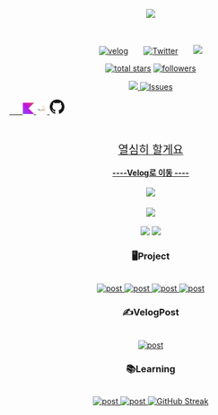 <p align="center">
  <img src="https://github.com/Guri999/Guri999/assets/116724657/b393bf3d-2deb-43c9-920e-dfa0028a2b5c"/>
</p>
<br/>
<!-- Social icons section -->
<p align="center">
  <a href="https://velog.io/@guysang/posts"><img width="32px" alt="velog" title="velog" src="https://velog.velcdn.com/images/hyeongjun/post/5fff0129-f29b-4dfa-b28b-f3af0e11ed4f/image.png"/></a>
  &#8287;&#8287;&#8287;&#8287;&#8287;
  <a href=""><img width="32px" alt="Twitter" title="Twitter" src="https://github.com/Guri999/Guri999/assets/116724657/dd8ebadf-cd94-416a-867f-27f1651d5e6d"/></a>
  &#8287;&#8287;&#8287;&#8287;&#8287;
  <a href="https://discord.com/users/327515167946440705" alt="Discord" title="Dev Pro Tips Discord Server"><img width="32px" src="https://i.imgur.com/OViZO8J.png"/></a>
</p>
<!-- Social badges section -->
<!-- Badges with custom icons - https://github.com/DenverCoder1/custom-icon-badges -->
<!-- View counter - https://github.com/DenverCoder1/Simple-View-Counter -->
<p align="center">
  <a href="[https://github.com/DenverCoder1?tab=repositories&sort=stargazers](https://github.com/Guri999?tab=repositories)">
    <img alt="total stars" title="Total stars on GitHub" src="https://custom-icon-badges.demolab.com/github/stars/Guri999?color=55960c&style=for-the-badge&labelColor=488207&logo=star"/></a>
  <a href="https://github.com/Guri999?tab=followers">
    <img alt="followers" title="Follow me on Github" src="https://custom-icon-badges.demolab.com/github/followers/Guri999?color=236ad3&labelColor=1155ba&style=for-the-badge&logo=person-add&label=Follow&logoColor=white"/></a>

</p>
<p align="center">
  <a href="https://hits.seeyoufarm.com"><img src="https://hits.seeyoufarm.com/api/count/incr/badge.svg?url=https%3A%2F%2Fgithub.com%2FGuri999%2Fhit-counter&count_bg=%233D71C8&title_bg=%23555555&icon=github.svg&icon_color=%23FFFFFF&title=Git&edge_flat=false"/>
  <a href="https://github.com/Guri999/Guri999/issues">
      <img alt="Issues" src="https://img.shields.io/github/issues/Guri999/Guri999?color=8638ff" />





</p>
<p>&nbsp; &nbsp; &nbsp;
  <code><img height="20" alt="kotlin" src="https://raw.githubusercontent.com/github/explore/80688e429a7d4ef2fca1e82350fe8e3517d3494d/topics/kotlin/kotlin.png"></code>
  <code><img  height="20" src="https://raw.githubusercontent.com/github/explore/80688e429a7d4ef2fca1e82350fe8e3517d3494d/topics/mysql/mysql.png"></code>
  <code><img  alt="GitHub" width="26px" src="https://raw.githubusercontent.com/github/explore/78df643247d429f6cc873026c0622819ad797942/topics/github/github.png" /></code>
</p>
  <br />
<p align="center">
  <span style="font-size: 20px"> 열심히 할게요</span>
  <br/>
  <br/>
  <b>----Velog로 이동 ----</b>
   <br/>
   <br/>
  <a href="https://velog.io/@guysang"><img src="https://hits.seeyoufarm.com/api/count/incr/badge.svg?url=https%3A%2F%2Fvelog.io%2F%40guysang%2Fhit-counter&count_bg=%2379C83D&title_bg=%23555555&icon=&icon_color=%23E7E7E7&title=velogs&edge_flat=false"/></a>
  <br/>
  <br/>
  <a href="https://velog.io/@guysang"/>
    <img src="https://github.com/Guri999/Guri999/assets/116724657/73939e64-5368-450b-9618-eb5cbd7de9fb"/>
  </a>
</p>
<p align="center">
  <img src="https://github-readme-stats.vercel.app/api/top-langs/?username=Guri999" height=200px/>
  <img src="https://github-readme-stats.vercel.app/api?username=guri999&theme=github_icons=true" height=200px/>
</p>

<h3 align="center"> 🖥️Project </h3>

<p align="center">
  <br/>
  <a href="https://github.com/nbCamp-24-02-19/CoLink">
    <img alt="post" src="https://github-readme-stats.vercel.app/api/pin/?username=nbCamp-24-02-19&repo=CoLink"/>
  </a>
    <a href="https://github.com/Guri999/PINTube">
    <img alt="post" src="https://github-readme-stats.vercel.app/api/pin/?username=Guri999&repo=PINTube"/>
  </a>
  <a href="https://github.com/nbCampGroup-2-24-01-15/ColorContacts">
    <img alt="post" src="https://github-readme-stats.vercel.app/api/pin/?username=nbCampGroup-2-24-01-15&repo=ColorContacts"/>
  </a>
  <a href="https://github.com/heesoo-park/TeamAssignment3_2">
    <img alt="post" src="https://github-readme-stats.vercel.app/api/pin/?username=heesoo-park&repo=TeamAssignment3_2"/>
  </a>
</p>
<h3 align="center">✍️VelogPost</h3>
<p align="center">
  <br/>
  <a href="https://velog.io/@guysang">
    <img alt="post" src="https://velog-readme-stats.vercel.app/api?name=guysang"/>
  </a>
</p>
<h3 align="center">📚Learning</h3>
<p align="center">
  <br/>
  <a href="https://github.com/Guri999/codekata">
    <img alt="post" src="https://github-readme-stats.vercel.app/api/pin/?username=Guri999&repo=codekata"/>
  </a>
  <a href="https://github.com/Guri999/TIL">
    <img alt="post" src="https://github-readme-stats.vercel.app/api/pin/?username=Guri999&repo=TIL"/>
  </a>
  <a href="https://git.io/streak-stats"><img src="https://streak-stats.demolab.com?user=guri999&theme=github-dark-dimmed&hide_border=true&locale=ko&card_width=800)" alt="GitHub Streak" />
</p>

<!--
**Guri999/Guri999** is a ✨ _special_ ✨ repository because its `README.md` (this file) appears on your GitHub profile.

Here are some ideas to get you started:

- 🔭 I’m currently working on ...
- 🌱 I’m currently learning ...
- 👯 I’m looking to collaborate on ...
- 🤔 I’m looking for help with ...
- 💬 Ask me about ...
- 📫 How to reach me: ...
- 😄 Pronouns: ...
- ⚡ Fun fact: 
-->
